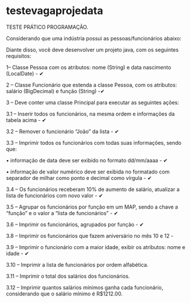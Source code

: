 # testevagaprojedata
TESTE PRÁTICO PROGRAMAÇÃO.

Considerando que uma indústria possui as pessoas/funcionários abaixo:

Diante disso, você deve desenvolver um projeto java, com os seguintes requisitos:

1– Classe Pessoa com os atributos: nome (String) e data nascimento (LocalDate) - ✔

2 – Classe Funcionário que estenda a classe Pessoa, com os atributos: salário (BigDecimal) e função (String) -✔

3 – Deve conter uma classe Principal para executar as seguintes ações:

  3.1 – Inserir todos os funcionários, na mesma ordem e informações da tabela acima - ✔
  
  3.2 – Remover o funcionário “João” da lista - ✔
  
  3.3 – Imprimir todos os funcionários com todas suas informações, sendo que:
  
  • informação de data deve ser exibido no formato dd/mm/aaaa - ✔
  
  • informação de valor numérico deve ser exibida no formatado com separador de milhar como ponto e decimal como vírgula - ✔
    
3.4 – Os funcionários receberam 10% de aumento de salário, atualizar a lista de funcionários com novo valor - ✔

3.5 – Agrupar os funcionários por função em um MAP, sendo a chave a “função” e o valor a “lista de funcionários” - ✔

3.6 – Imprimir os funcionários, agrupados por função - ✔

3.8 – Imprimir os funcionários que fazem aniversário no mês 10 e 12 - 

3.9 – Imprimir o funcionário com a maior idade, exibir os atributos: nome e idade - ✔

3.10 – Imprimir a lista de funcionários por ordem alfabética.

3.11 – Imprimir o total dos salários dos funcionários.

3.12 – Imprimir quantos salários mínimos ganha cada funcionário, considerando que o salário mínimo é R$1212.00.

